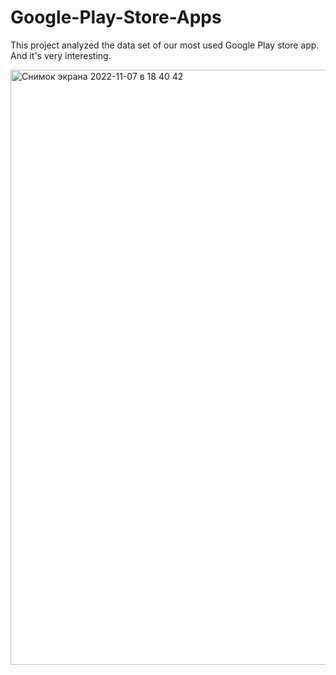 # Google-Play-Store-Apps
This project analyzed the data set of our most used Google Play store app. And it's very interesting.

<img width="952" alt="Снимок экрана 2022-11-07 в 18 40 42" src="https://www.apple.com/newsroom/images/product/app-store/Apple_App_Store_10th_anniversary_07102018_big.gif.large.gif">
